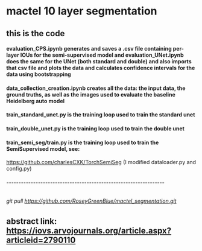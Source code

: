 # mactel 10 layer segmentation

## this is the code

#### evaluation_CPS.ipynb generates and saves a .csv file containing per-layer IOUs for the semi-supervised model and evaluation_UNet.ipynb does the same for the UNet (both standard and double) and also imports that csv file and plots the data and calculates confidence intervals for the data using bootstrapping

#### data_collection_creation.ipynb creates all the data: the input data, the ground truths, as well as the images used to evaluate the baseline Heidelberg auto model

#### train_standard_unet.py is the training loop used to train the standard unet
#### train_double_unet.py is the training loop used to train the double unet
#### train_semi_seg/train.py is the training loop used to train the SemiSupervised model, see:
https://github.com/charlesCXK/TorchSemiSeg
(I modified dataloader.py and config.py)

###### -----------------------------------------------------------------
###### git pull https://github.com/RoseyGreenBlue/mactel_segmentation.git 

## abstract link: https://iovs.arvojournals.org/article.aspx?articleid=2790110
